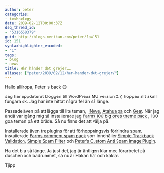 ```yaml
---
author: peter
categories:
- technology
date: 2009-02-12T00:00:37Z
dsq_thread_id:
- "5316568379"
guid: http://blogs.merikan.com/peter/?p=151
id: 151
syntaxhighlighter_encoded:
- "1"
tags:
- blog
- news
title: Här händer det grejer……
aliases: ["peter/2009/02/12/har-hander-det-grejer/"]
---
```


Hallo allihopa, Peter is back 😉

Jag har uppdaterat bloggen till WordPress MU version 2.7, hoppas allt skall fungara ok. Jag har inte hittat några fel än så länge.

Passade även på att lägga till lite teman,  [iNove](http://wordpress.org/extend/themes/inove), [Atahualpa](http://wordpress.org/extend/themes/atahualpa) och [Gear](http://wordpress.org/extend/themes/gear). När jag ändå var igång mig så installerade jag [Farms 100 big ones theme pack](http://wpmudev.org/project/Farms-100-big-ones-theme-pack) , 100 goa teman på ett bräde. Så nu finns det att välja på.

Installerade även tre plugins för att förhoppningsvis förhindra spam. Installerade [Farms comment spam pack](http://wpmudev.org/project/Farms-comment-spam-pack) som innehåller [Simple Trackback Validation](http://sw-guide.de/wordpress/plugins/simple-trackback-validation/), [Simple Spam Filter](http://tantannoodles.com/toolkit/spam-filter/) och [Peter’s Custom Anti Spam Image Plugin](http://www.theblog.ca/?p=21).

Ha det bra så länge. Ja just det, jag är äntligen klar med förarbetet på duschen och badrummet, så nu är Håkan här och kaklar.

Tjipp

